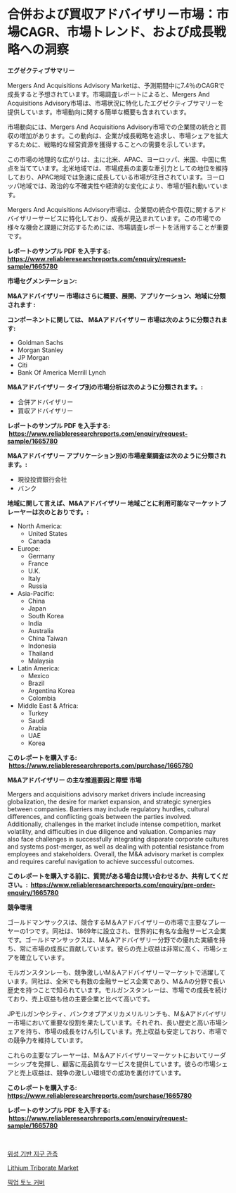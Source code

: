 <p><h1>合併および買収アドバイザリー市場：市場CAGR、市場トレンド、および成長戦略への洞察</h1></p><p><strong>エグゼクティブサマリー</strong></p>
<p><p>Mergers And Acquisitions Advisory Marketは、予測期間中に7.4％のCAGRで成長すると予想されています。市場調査レポートによると、Mergers And Acquisitions Advisory市場は、市場状況に特化したエグゼクティブサマリーを提供しています。市場動向に関する簡単な概要も含まれています。</p><p>市場動向には、Mergers And Acquisitions Advisory市場での企業間の統合と買収の増加があります。この動向は、企業が成長戦略を追求し、市場シェアを拡大するために、戦略的な経営資源を獲得することへの需要を示しています。</p><p>この市場の地理的な広がりは、主に北米、APAC、ヨーロッパ、米国、中国に焦点を当てています。北米地域では、市場成長の主要な牽引力としての地位を維持しており、APAC地域では急速に成長している市場が注目されています。ヨーロッパ地域では、政治的な不確実性や経済的な変化により、市場が振れ動いています。</p><p>Mergers And Acquisitions Advisory市場は、企業間の統合や買収に関するアドバイザリーサービスに特化しており、成長が見込まれています。この市場での様々な機会と課題に対応するためには、市場調査レポートを活用することが重要です。</p></p>
<p><strong>レポートのサンプル PDF を入手する: <a href="https://www.reliableresearchreports.com/enquiry/request-sample/1665780">https://www.reliableresearchreports.com/enquiry/request-sample/1665780</a></strong></p>
<p><strong>市場セグメンテーション:</strong></p>
<p><strong> M&Aアドバイザリー 市場はさらに概要、展開、アプリケーション、地域に分類されます :</strong></p>
<p><strong>コンポーネントに関しては、 M&Aアドバイザリー 市場は次のように分類されます: &nbsp;</strong></p>
<p><ul><li>Goldman Sachs</li><li>Morgan Stanley</li><li>JP Morgan</li><li>Citi</li><li>Bank Of America Merrill Lynch</li></ul></p>
<p><strong> M&Aアドバイザリー タイプ別の市場分析は次のように分類されます。:</strong></p>
<p><ul><li>合併アドバイザリー</li><li>買収アドバイザリー</li></ul></p>
<p><strong>レポートのサンプル PDF を入手する: &nbsp;<a href="https://www.reliableresearchreports.com/enquiry/request-sample/1665780">https://www.reliableresearchreports.com/enquiry/request-sample/1665780</a></strong></p>
<p><strong> M&Aアドバイザリー アプリケーション別の市場産業調査は次のように分類されます。:</strong></p>
<p><ul><li>現役投資銀行会社</li><li>バンク</li></ul></p>
<p><strong>地域に関して言えば、M&Aアドバイザリー 地域ごとに利用可能なマーケットプレーヤーは次のとおりです。:</strong></p>
<p><ul>
    <li>
        North America:
        <ul>
            <li>United States</li>
            <li>Canada</li>
        </ul>
    </li>
    <li>
        Europe:
        <ul>
            <li>Germany</li>
            <li>France</li>
            <li>U.K.</li>
            <li>Italy</li>
            <li>Russia</li>
        </ul>
    </li>
    <li>
        Asia-Pacific:
        <ul>
            <li>China</li>
            <li>Japan</li>
            <li>South Korea</li>
            <li>India</li>
            <li>Australia</li>
            <li>China Taiwan</li>
            <li>Indonesia</li>
            <li>Thailand</li>
            <li>Malaysia</li>
        </ul>
    </li>
    <li>
        Latin America:
        <ul>
            <li>Mexico</li>
            <li>Brazil</li>
            <li>Argentina Korea</li>
            <li>Colombia</li>
        </ul>
    </li>
    <li>
        Middle East & Africa:
        <ul>
            <li>Turkey</li>
            <li>Saudi</li>
            <li>Arabia</li>
            <li>UAE</li>
            <li>Korea</li>
        </ul>
    </li>
    </ul></p>
<p><strong>このレポートを購入する: &nbsp;<a href="https://www.reliableresearchreports.com/purchase/1665780">https://www.reliableresearchreports.com/purchase/1665780</a></strong></p>
<p><strong>M&Aアドバイザリー の主な推進要因と障壁 市場</strong></p>
<p><p>Mergers and acquisitions advisory market drivers include increasing globalization, the desire for market expansion, and strategic synergies between companies. Barriers may include regulatory hurdles, cultural differences, and conflicting goals between the parties involved. Additionally, challenges in the market include intense competition, market volatility, and difficulties in due diligence and valuation. Companies may also face challenges in successfully integrating disparate corporate cultures and systems post-merger, as well as dealing with potential resistance from employees and stakeholders. Overall, the M&A advisory market is complex and requires careful navigation to achieve successful outcomes.</p></p>
<p><strong>このレポートを購入する前に、質問がある場合は問い合わせるか、共有してください。:&nbsp; <a href="https://www.reliableresearchreports.com/enquiry/pre-order-enquiry/1665780">https://www.reliableresearchreports.com/enquiry/pre-order-enquiry/1665780</a></strong></p>
<p><strong>競争環境</strong></p>
<p><p>ゴールドマンサックスは、競合するM＆Aアドバイザリーの市場で主要なプレーヤーの1つです。同社は、1869年に設立され、世界的に有名な金融サービス企業です。ゴールドマンサックスは、M＆Aアドバイザリー分野での優れた実績を持ち、常に市場の成長に貢献しています。彼らの売上収益は非常に高く、市場シェアを確立しています。</p><p>モルガンスタンレーも、競争激しいM＆Aアドバイザリーマーケットで活躍しています。同社は、全米でも有数の金融サービス企業であり、M＆Aの分野で長い歴史を持つことで知られています。モルガンスタンレーは、市場での成長を続けており、売上収益も他の主要企業と比べて高いです。</p><p>JPモルガンやシティ、バンクオブアメリカメリルリンチも、M＆Aアドバイザリー市場において重要な役割を果たしています。それぞれ、長い歴史と高い市場シェアを持ち、市場の成長をけん引しています。売上収益も安定しており、市場での競争力を維持しています。</p><p>これらの主要なプレーヤーは、M＆Aアドバイザリーマーケットにおいてリーダーシップを発揮し、顧客に高品質なサービスを提供しています。彼らの市場シェアと売上収益は、競争の激しい環境での成功を裏付けています。</p></p>
<p><strong>このレポートを購入する: &nbsp; <a href="https://www.reliableresearchreports.com/purchase/1665780">https://www.reliableresearchreports.com/purchase/1665780</a></strong></p>
<p><strong>レポートのサンプル PDF を入手する: &nbsp;<a href="https://www.reliableresearchreports.com/enquiry/request-sample/1665780">https://www.reliableresearchreports.com/enquiry/request-sample/1665780</a></strong><strong></strong></p>
<p>&nbsp;</p>
<p><p><a href="https://medium.com/@bennyuigleyjks/%EC%9C%84%EC%84%B1-%EA%B8%B0%EB%B0%98-%EC%A7%80%EA%B5%AC-%EA%B4%80%EC%B8%A1-%EC%8B%9C%EC%9E%A5-%EC%A1%B0%EC%82%AC-%EB%B3%B4%EA%B3%A0%EC%84%9C-%EA%B7%B8-%EC%97%AD%EC%82%AC-%EB%B0%8F-2024%EB%85%84%EB%B6%80%ED%84%B0-2031%EB%85%84%EA%B9%8C%EC%A7%80%EC%9D%98-%EC%98%88%EC%B8%A1-45a1afe42f30">위성 기반 지구 관측</a></p><p><a href="https://chivalrous-flock-a86.notion.site/Global-Lithium-Triborate-Market-Size-and-Market-Trends-Insights-and-Projections-from-2024-to-2031-59c87c7704974475824f5e3835d34918">Lithium Triborate Market</a></p><p><a href="https://medium.com/@hulk678678/%ED%94%BD%EC%97%85-%ED%86%A0%EB%84%88-%EC%BB%A4%EB%B2%84-%EC%8B%9C%EC%9E%A5-%EC%8B%9C%EC%9E%A5-%EC%A0%90%EC%9C%A0%EC%9C%A8-%EC%8B%9C%EC%9E%A5-%ED%8A%B8%EB%A0%8C%EB%93%9C-%EB%B0%8F-%EB%AF%B8%EB%9E%98-%EC%84%B1%EC%9E%A5-%ED%83%90%EC%83%89-7dc384744832">픽업 토노 커버</a></p></p>